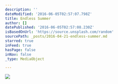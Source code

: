 ```yaml
---
description: ''
dateModified: '2016-06-05T02:57:07.798Z'
title: Endless Summer
author: []
datePublished: '2016-06-05T02:57:08.230Z'
isBasedOnUrl: 'https://source.unsplash.com/random'
sourcePath: _posts/2016-04-21-endless-summer.md
starred: true
inFeed: true
hasPage: false
inNav: false
_type: MediaObject

---
```

![](https://the-grid-user-content.s3-us-west-2.amazonaws.com/b9b0fb3b-7a5c-4ec8-851a-98e2777b97f5.jpg)